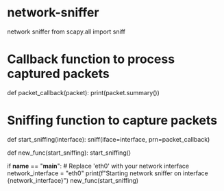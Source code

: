 # network-sniffer
network sniffer 
from scapy.all import sniff

# Callback function to process captured packets
def packet_callback(packet):
    print(packet.summary())

# Sniffing function to capture packets
def start_sniffing(interface):
    sniff(iface=interface, prn=packet_callback)

def new_func(start_sniffing):
    start_sniffing()

if __name__ == "__main__":
    # Replace 'eth0' with your network interface
    network_interface = "eth0"
    print(f"Starting network sniffer on interface {network_interface}")
    new_func(start_sniffing)
